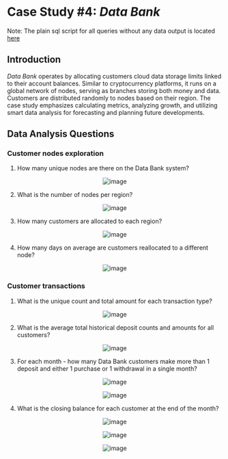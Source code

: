 
#  Case Study #4: _Data Bank_

Note: The plain sql script for all queries without any data output is located [here](https://github.com/GBlanch/SQL-weekly-challenges/blob/main/4.Data%20bank/data_bank_main_script.sql)


## Introduction


_Data Bank_ operates by allocating customers cloud data storage limits linked to their account balances. Similar to cryptocurrency platforms, it runs on a global network of nodes, serving as branches storing both money and data. Customers are distributed randomly to nodes based on their region. The case study emphasizes calculating metrics, analyzing growth, and utilizing smart data analysis for forecasting and planning future developments.

## Data Analysis Questions

### Customer nodes exploration


1. How many unique nodes are there on the Data Bank system?

<p align="center">
  <img src="https://github.com/GBlanch/SQL-weekly-challenges/assets/136500426/51648623-015c-4e6d-802c-d93103273e7f" alt="image">
</p>


2. What is the number of nodes per region?

<p align="center">
  <img src="https://github.com/GBlanch/SQL-weekly-challenges/assets/136500426/2a7905e9-4f1c-4c43-bb62-b04982614df6" alt="image">
</p>

3. How many customers are allocated to each region?

<p align="center">
  <img src="https://github.com/GBlanch/SQL-weekly-challenges/assets/136500426/decf00c5-e49b-4254-bc82-d8c6c9e10fa1" alt="image">
</p>

4. How many days on average are customers reallocated to a different node?

<p align="center">
  <img src="https://github.com/GBlanch/SQL-weekly-challenges/assets/136500426/ce7abbba-b79d-4768-a188-ce37f51cf1b7" alt="image">
</p>


### Customer transactions 

1. What is the unique count and total amount for each transaction type?

<p align="center">
  <img src="https://github.com/GBlanch/SQL-weekly-challenges/assets/136500426/5d30120a-1a35-4154-980e-0e88404bf65d" alt="image">
</p>




2. What is the average total historical deposit counts and amounts for all customers?

<p align="center">
  <img src="https://github.com/GBlanch/SQL-weekly-challenges/assets/136500426/5c3f0f92-c5ff-4ed0-93d3-bc492c0f1530" alt="image">
</p>


3. For each month - how many Data Bank customers make more than 1 deposit and either 1 purchase or 1 withdrawal in a single month?

<p align="center">
  <img src="https://github.com/GBlanch/SQL-weekly-challenges/assets/136500426/5696672a-d3d1-470a-b4ad-92327e6a3aca" alt="image">
</p>

<p align="center">
  <img src="https://github.com/GBlanch/SQL-weekly-challenges/assets/136500426/0f2e086d-f9ca-4f41-84ca-88b08a5a4432" alt="image">
</p>


4. What is the closing balance for each customer at the end of the month?

<p align="center">
  <img src="https://github.com/GBlanch/SQL-weekly-challenges/assets/136500426/eb4c527e-0d0f-4568-86f9-be1e2ad9752a" alt="image">
</p>
<p align="center">
  <img src="https://github.com/GBlanch/SQL-weekly-challenges/assets/136500426/0bc66712-5c91-4908-b286-910b426e3780" alt="image">
</p>
<p align="center">
  <img src="https://github.com/GBlanch/SQL-weekly-challenges/assets/136500426/e4dd4fa1-7c84-482e-a3b1-0f0b5789c402" alt="image">
</p>


